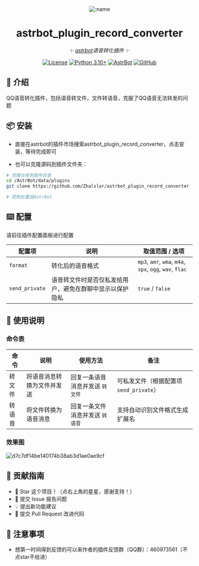 
<div align="center">

![:name](https://count.getloli.com/@astrbot_plugin_record_converter?name=astrbot_plugin_record_converter&theme=minecraft&padding=6&offset=0&align=top&scale=1&pixelated=1&darkmode=auto)

# astrbot_plugin_record_converter

_✨ [astrbot](https://github.com/AstrBotDevs/AstrBot)语音转化插件 ✨_  

[![License](https://img.shields.io/badge/License-MIT-green.svg)](https://opensource.org/licenses/MIT)
[![Python 3.10+](https://img.shields.io/badge/Python-3.10%2B-blue.svg)](https://www.python.org/)
[![AstrBot](https://img.shields.io/badge/AstrBot-3.4%2B-orange.svg)](https://github.com/Soulter/AstrBot)
[![GitHub](https://img.shields.io/badge/作者-Zhalslar-blue)](https://github.com/Zhalslar)

</div>

## 🤝 介绍

QQ语音转化插件，包括语音转文件，文件转语音，克服了QQ语音无法转发的问题

## 📦 安装

- 直接在astrbot的插件市场搜索astrbot_plugin_record_converter，点击安装，等待完成即可

- 也可以克隆源码到插件文件夹：

```bash
# 克隆仓库到插件目录
cd /AstrBot/data/plugins
git clone https://github.com/Zhalslar/astrbot_plugin_record_converter

# 控制台重启AstrBot
```

## ⌨️ 配置

请前往插件配置面板进行配置

| 配置项       | 说明 | 取值范围 / 选项 |
| ------------ | ---- | --------------- |
| `format`     | 转化后的语音格式 | `mp3`, `amr`, `wma`, `m4a`, `spx`, `ogg`, `wav`, `flac` |
| `send_private`  | 语音转文件时是否仅私发给用户，避免在群聊中显示以保护隐私 | `true` / `false` |

## 🤝 使用说明

### 命令表

| 命令     | 说明                       | 使用方法                           | 备注 |
| -------- | -------------------------- | ----------------------------------- | ---- |
| 转文件   | 将语音消息转换为文件并发送 | 回复一条语音消息并发送 `转文件`     | 可私发文件（根据配置项 `send_private`） |
| 转语音   | 将文件转换为语音消息       | 回复一条文件消息并发送 `转语音`     | 支持自动识别文件格式生成扩展名 |

### 效果图

![d7c7df14be140174b38ab3d1ae0ae9cf](https://github.com/user-attachments/assets/ea67dbfc-23d3-4394-89b6-502b80e36f2d)

## 👥 贡献指南

- 🌟 Star 这个项目！（点右上角的星星，感谢支持！）
- 🐛 提交 Issue 报告问题
- 💡 提出新功能建议
- 🔧 提交 Pull Request 改进代码

## 📌 注意事项

- 想第一时间得到反馈的可以来作者的插件反馈群（QQ群）：460973561（不点star不给进）
